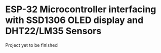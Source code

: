 # ESP-32 Microcontroller interfacing with SSD1306 OLED display and DHT22/LM35 Sensors
Project yet to be finished
